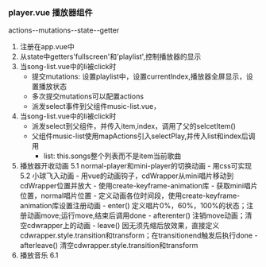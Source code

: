 ### player.vue 播放器组件
actions--mutations--state--getter
1. 注册在app.vue中
2. 从state中getters'fullscreen'和'playlist',控制播放器的显示
3. 当song-list.vue中的li被click时
	- 提交mutations: 设置playlist中，设置currentIndex,播放器全屏显示，设置播放状态
	- 多次提交mutations可以配置actions
	- 派发select事件到父组件music-list.vue，
4. 当song-list.vue中的li被click时
	- 派发select到父组件，并传入item,index，调用了父的selcetItem()
	- 父组件music-list使用mapActions引入selectPlay,并传入list和index后调用
		- list: this.songs整个列表而不是item当前歌曲
5. 播放器开收动画
	5.1 normal-player和mini-player的切换动画
		- 用css可实现
	5.2 小球飞入动画
		- 用vue的动画钩子，cdWrapper从mini唱片移动到cdWrapper位置并放大
		- 使用create-keyframe-animation库
		- 获取mini唱片位置，normal唱片位置
		- 定义动画各位时间段，使用create-keyframe-animation库设置注册动画
		- enter() 定义唱片0%，60%，100%的状态；注册动画move;运行move,结束后调用done
		- afterenter()  注销move动画；清空cdwrapper上的动画
		- leave() 因无须先缩后放效果，直接定义cdwrapper.style.transition和transform；在transitionend触发后执行done
		- afterleave()  清空cdwrapper.style.transition和transform
6. 播放音乐
	6.1 <audio>元素，监听currentSong,启动play()
	6.2 vuex获取state.playing_state和mutation
	6.3 修改了playing_state并监听，根据此来调用play()&pause()
	6.4 修改按钮样式
		- 按钮切换，通过计算和绑定类名
		- 唱片旋转控制，通过计算，绑定类名
	6.5 上下曲切换
7 进度条组件pro
	- props获取父的percent 歌曲进度
	- 监听percent，设定progress的width